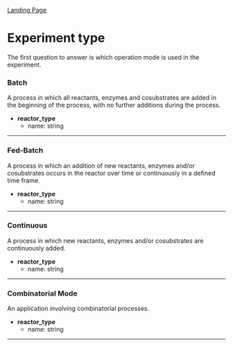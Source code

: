 [Landing Page](/Readme.md)

# Experiment type

The first question to answer is which operation mode is used in the experiment. 

### Batch

A process in which all reactants, enzymes and cosubstrates are added in the beginning of the process, with no further additions during the process.

- __reactor_type__
    - name: string

---

### Fed-Batch

A process in which an addition of new reactants, enzymes and/or cosubstrates occurs in the reactor over time or continuously in a defined time frame.

- __reactor_type__
    - name: string

---

### Continuous

A process in which new reactants, enzymes and/or cosubstrates are continuously added.

- __reactor_type__
    - name: string

---

### Combinatorial Mode

An application involving combinatorial processes.

- __reactor_type__
    - name: string

---



